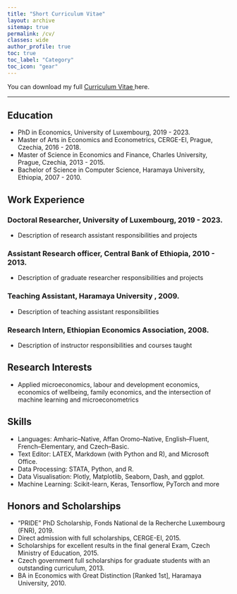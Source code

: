 ```yaml
---
title: "Short Curriculum Vitae"
layout: archive
sitemap: true
permalink: /cv/
classes: wide
author_profile: true
toc: true
toc_label: "Category"
toc_icon: "gear"
---
```

<!--
## Alemayehu D. Taye
[Email](mailto:alemsight@gmail.com) | [LinkedIn](https://www.linkedin.com/in/alex2446/) | [GitHub](https://github.com/alextaye)
-->
<i class='fas fa-download' style='font-size:18px'></i> You can download my full <a target="_blank" href="/_pages/Taye_cv.pdf">Curriculum Vitae <i class="far fa-file-pdf"></i></a> here. 

***

## <i class='fas fa-graduation-cap' style='font-size:20px'></i> Education

- PhD in Economics, University of Luxembourg, 2019 - 2023.
- Master of Arts in Economics and Econometrics, CERGE-EI, Prague, Czechia, 2016 - 2018.
- Master of Science in Economics and Finance, Charles University, Prague, Czechia, 2013 - 2015.
- Bachelor of Science in Computer Science, Haramaya University, Ethiopia, 2007 - 2010.


## <i class='fas fa-briefcase' style='font-size:20px'></i> Work Experience

### Doctoral Researcher, University of Luxembourg, 2019 - 2023.

- Description of research assistant responsibilities and projects

### Assistant Research officer, Central Bank of Ethiopia, 2010 - 2013.

- Description of graduate researcher responsibilities and projects

### Teaching Assistant, Haramaya University , 2009.

- Description of teaching assistant responsibilities

### Research Intern, Ethiopian Economics Association, 2008.

- Description of instructor responsibilities and courses taught


## <i class='fas fa-puzzle-piece' style='font-size:20px'></i> Research Interests
- Applied microeconomics, labour and development economics, economics of wellbeing, family economics,
and the intersection of machine learning and microeconometrics



## <i class='far fa-list-alt' style='font-size:20px'></i> Skills
+ Languages: Amharic–Native, Affan Oromo–Native, English–Fluent, French–Elementary, and Czech–Basic.
+ Text Editor: LATEX, Markdown (with Python and R), and Microsoft Office.
+ Data Processing: STATA, Python, and R.
+ Data Visualisation: Plotly, Matplotlib, Seaborn, Dash, and ggplot.
+ Machine Learning: Scikit-learn, Keras, Tensorflow, PyTorch and more


## <i class='fas fa-award' style='font-size:20px'></i> Honors and Scholarships 
- “PRIDE” PhD Scholarship, Fonds National de la Recherche Luxembourg (FNR), 2019.
- Direct admission with full scholarships, CERGE-EI, 2015.
- Scholarships for excellent results in the final general Exam, Czech Ministry of Education, 2015.
- Czech government full scholarships for graduate students with an outstanding curriculum, 2013.
- BA in Economics with Great Distinction [Ranked 1st], Haramaya University, 2010.

